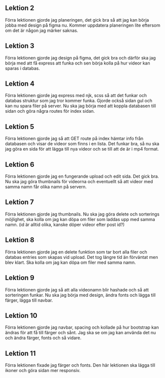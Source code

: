 ## Lektion 2
Förra lektionen gjorde jag planeringen, det gick bra så att jag kan börja jobba med design på figma nu. Kommer uppdatera planeringen lite eftersom om det är någon jag märker saknas.
## Lektion 3
Förra lektionen gjorde jag design på figma, det gick bra och därför ska jag börja med att få express att funka och sen börja kolla på hur videor kan sparas i databas.
## Lektion 4
Förra lektionen gjorde jag express med njk, scss så att det funkar och databas struktur som jag tror kommer funka. Gjorde också sidan gul och kan nu spara filer på server. Nu ska jag börja med att koppla databasen till sidan och göra några routes för index sidan.
## Lektion 5
Förra lektionen gjorde jag så att GET route på index hämtar info från databasen och visar de videor som finns i en lista. Det funkar bra, så nu ska jag göra en sida för att lägga till nya videor och se till att de är i mp4 format.
## Lektion 6
Förra lektionen gjorde jag en fungerande upload och edit sida. Det gick bra. Nu ska jag göra thumbnails för videorna och eventuellt så att videor med samma namn får olika namn på servern.
## Lektion 7
Förra lektionen gjorde jag thumbnails. Nu ska jag göra delete och sorterings möjlighet, ska kolla om jag kan döpa om filer som laddas upp med samma namn. (id är alltid olika, kanske döper videor efter post id?)
## Lektion 8
Förra lektionen gjorde jag en delete funktion som tar bort alla filer och databas entries som skapas vid upload. Det tog längre tid än förväntat men blev klart. Ska kolla om jag kan döpa om filer med samma namn.
## Lektion 9
Förra lektionen gjorde jag så att alla videonamn blir hashade och så att sorteringen funkar. Nu ska jag börja med design, ändra fonts och lägga till färger, lägga till navbar.
## Lektion 10
Förra lektionen gjorde jag navbar, spacing och kollade på hur bootstrap kan ändras för att få till färger och sånt. Jag ska se om jag kan använda det nu och ändra färger, fonts och så vidare.

## Lektion 11
Förra lektionen fixade jag färger och fonts. Den här lektionen ska lägga till ikoner och göra sidan mer responsiv.